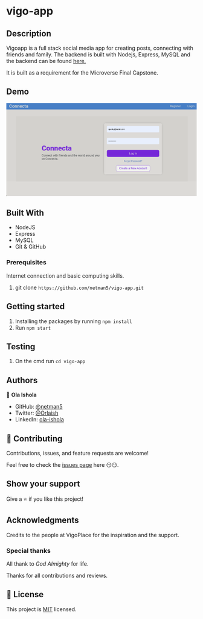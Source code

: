 # vigo-app

## Description

Vigoapp is a full stack social media app for creating posts, connecting with friends and family. The backend is built with Nodejs, Express, MySQL and the backend can be found [here.](https://github.com/netman5/vigo-app.git)

It is built as a requirement for the Microverse Final Capstone.

## Demo

![demo-image](./vigoapp.png)

## Built With

- NodeJS
- Express
- MySQL
- Git & GitHub

### Prerequisites

Internet connection and basic computing skills.

1. git clone `https://github.com/netman5/vigo-app.git`

## Getting started

1. Installing the packages by running `npm install`
2. Run `npm start`

## Testing

1. On the cmd run `cd vigo-app`


## Authors

👤 **Ola Ishola**

- GitHub: [@netman5](https://github.com/netman5)
- Twitter: [@Orlaish](https://twitter.com/Orlaish)
- LinkedIn: [ola-ishola](https://www.linkedin.com/in/ola-ishola/)

## 🤝 Contributing

Contributions, issues, and feature requests are welcome!

Feel free to check the [issues page](https://github.com/netman5/vigo-app/issues) here 😏😏.

## Show your support

Give a ⭐️ if you like this project!

## Acknowledgments

Credits to the people at VigoPlace for the inspiration and the support.

### Special thanks

All thank to _God Almighty_ for life.

Thanks for all contributions and reviews.

## 📝 License

This project is [MIT](./MIT.md) licensed.